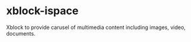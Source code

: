 xblock-ispace
=============

Xblock to provide carusel of multimedia content including images, video, documents.
